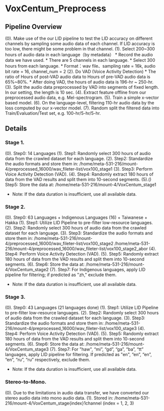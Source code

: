 # VoxCentum_Preprocess

## Pipeline Overview
(0). Make use of the our LID pipeline to test the LID accuracy on different channels by sampling some audio data of each channel. If LID accuracy is too low, there might be some problem in that channel.
(1). Select 200~300 hours of audio data in each language（by metadata）
    * Record the audio data we have used.
    * There are 5 channels in each language.
    * Select 300 hours from each language.
    * Format：wav file、sampling rate = 16k, audio bit rate = 16, channel_num = 2
(2). Do VAD (Voice Activity Detection)
    * The ratio of Hours of post-VAD audio data to Hours of pre-VAD audio data is 65%~80%.
    * After doing VAD, the hours of audio data is 196-hr ~ 250-hr.
(3). Split the audio data preprocessed by VAD into segments of fixed length. In our setting, the length is 10 sec.
(4). Extract feature offline from our preprocessed audio data, e.g. Mel-spectrogram.
(5). Train a simple x-vector based model.
(6). On the language-level, filtering 110-hr audio data by the loss computed by our x-vector model.
(7). Random split the filtered data into Train/Evaluation/Test set, e.g. 100-hr/5-hr/5-hr.

## Details

### Stage 1.

(0). Step0: 14 Languages
(1). Step1: Randomly select 300 hours of audio data from the crawled dataset for each language.
(2). Step2: Standardize the audio formats and store them in:
/home/meta-531-216/mount-4/preprocessed_16000/wav_fileter-list/vox100_stage1
(3). Step3: Perform Voice Activity Detection (VAD).
(4). Step4: Randomly extract 180 hours of data from the VAD results and split them into 10-second segments.
(5).() Step5: Store the data at:
/home/meta-531-216/mount-4/VoxCentum_stage1
* Note: If the data duration is insufficient, use all available data.

### Stage 2.

(0). Step0: 63 Languages + Indigenous Languages (16) + Taiwanese + Hakka
(1). Step1: Utilize LID Pipeline to pre-filter low-resource languages.
(2). Step2: Randomly select 300 hours of audio data from the crawled dataset for each language.
(3). Step3: Standardize the audio formats and store them in:
/home/meta-531-216/mount-4/preprocessed_16000/wav_fileter-list/vox100_stage2
/home/meta-531-216/mount-4/preprocessed_16000/wav_fileter-list/vox100_stage2_abor
(4). Step4: Perform Voice Activity Detection (VAD).
(5). Step5: Randomly extract 180 hours of data from the VAD results and split them into 10-second segments.
(6). Step6: Store the data at:
/home/meta-531-216/mount-4/VoxCentum_stage2
(7). Step7: For Indigenous languages, apply LID pipeline for filtering; if predicted as "zh," exclude them.
* Note: If the data duration is insufficient, use all available data.

### Stage 3.

(0). Step0: 43 Languages (21 languages done)
(1). Step1: Utilize LID Pipeline to pre-filter low-resource languages.
(2). Step2: Randomly select 300 hours of audio data from the crawled dataset for each language.
(3). Step3: Standardize the audio formats and store them in:
/home/meta-531-216/mount-4/preprocessed_16000/wav_fileter-list/vox100_stage3
(4). Step4: Perform Voice Activity Detection (VAD).
(5). Step5: Randomly extract 180 hours of data from the VAD results and split them into 10-second segments.
(6). Step6: Store the data at:
/home/meta-531-216/mount-4/VoxCentum_stage3
(7). Step7: For "haw", “mi”, “gd”, “ga”, “ba”, “tt” languages, apply LID pipeline for filtering. If predicted as "en", “en”, “en”, “en”, “ru”, “ru” respectively, exclude them.
* Note: If the data duration is insufficient, use all available data.

### Stereo-to-Mono.

(0). Due to the limitations in audio data transfer, we have converted our stereo audio data into mono audio data.
(1). Stored in:
/home/meta-531-216/mount-4/VoxCentum_stage{index}1channel
(index = 1, 2, 3)